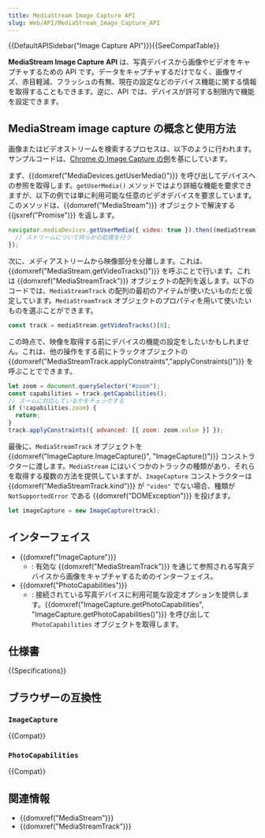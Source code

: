 ```yaml
---
title: MediaStream Image Capture API
slug: Web/API/MediaStream_Image_Capture_API
---
```


{{DefaultAPISidebar("Image Capture API")}}{{SeeCompatTable}}

**MediaStream Image Capture API** は、写真デバイスから画像やビデオをキャプチャするための API です。データをキャプチャするだけでなく、画像サイズ、赤目軽減、フラッシュの有無、現在の設定などのデバイス機能に関する情報を取得することもできます。逆に、API では、デバイスが許可する制限内で機能を設定できます。

## MediaStream image capture の概念と使用方法

画像またはビデオストリームを検索するプロセスは、以下のように行われます。サンプルコードは、[Chrome の Image Capture の例](https://googlechrome.github.io/samples/image-capture/)を基にしています。

まず、{{domxref("MediaDevices.getUserMedia()")}} を呼び出してデバイスへの参照を取得します。`getUserMedia()` メソッドではより詳細な機能を要求できますが、以下の例では単に利用可能な任意のビデオデバイスを要求しています。このメソッドは、{{domxref("MediaStream")}} オブジェクトで解決する {{jsxref("Promise")}} を返します。

```js
navigator.mediaDevices.getUserMedia({ video: true }).then((mediaStream) => {
  // ストリームについて何らかの処理を行う
});
```

次に、メディアストリームから映像部分を分離します。これは、{{domxref("MediaStream.getVideoTracks()")}} を呼ぶことで行います。これは {{domxref("MediaStreamTrack")}} オブジェクトの配列を返します。以下のコードでは、`MediaStreamTrack` の配列の最初のアイテムが使いたいものだと仮定しています。`MediaStreamTrack` オブジェクトのプロパティを用いて使いたいものを選ぶことができます。

```js
const track = mediaStream.getVideoTracks()[0];
```

この時点で、映像を取得する前にデバイスの機能の設定をしたいかもしれません。これは、他の操作をする前にトラックオブジェクトの {{domxref("MediaStreamTrack.applyConstraints","applyConstraints()")}} を呼ぶことでできます。

```js
let zoom = document.querySelector("#zoom");
const capabilities = track.getCapabilities();
// ズームに対応しているかをチェックする
if (!capabilities.zoom) {
  return;
}
track.applyConstraints({ advanced: [{ zoom: zoom.value }] });
```

最後に、`MediaStreamTrack` オブジェクトを {{domxref("ImageCapture.ImageCapture()", "ImageCapture()")}} コンストラクターに渡します。`MediaStream` にはいくつかのトラックの種類があり、それらを取得する複数の方法を提供していますが、`ImageCapture` コンストラクターは {{domxref("MediaStreamTrack.kind")}} が `"video"` でない場合、種類が `NotSupportedError` である {{domxref("DOMException")}} を投げます。

```js
let imageCapture = new ImageCapture(track);
```

## インターフェイス

- {{domxref("ImageCapture")}}
  - : 有効な {{domxref("MediaStreamTrack")}} を通じて参照される写真デバイスから画像をキャプチャするためのインターフェイス。
- {{domxref("PhotoCapabilities")}}
  - : 接続されている写真デバイスに利用可能な設定オプションを提供します。{{domxref("ImageCapture.getPhotoCapabilities", "ImageCapture.getPhotoCapabilities()")}} を呼び出して `PhotoCapabilities` オブジェクトを取得します。

## 仕様書

{{Specifications}}

## ブラウザーの互換性

### `ImageCapture`

{{Compat}}

### `PhotoCapabilities`

{{Compat}}

## 関連情報

- {{domxref("MediaStream")}}
- {{domxref("MediaStreamTrack")}}

